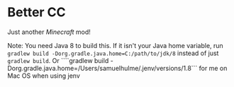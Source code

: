 # Better CC

Just another *Minecraft* mod!

Note: You need Java 8 to build this. If it isn't your Java home variable, run ```gradlew build -Dorg.gradle.java.home=C:/path/to/jdk/8``` instead of just ```gradlew build```. Or ````gradlew build -Dorg.gradle.java.home=/Users/samuelhulme/.jenv/versions/1.8``` for me on Mac OS when using jenv

